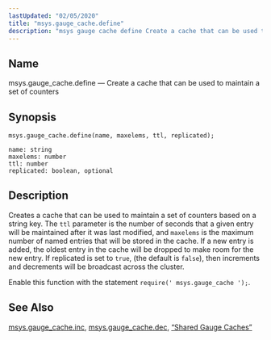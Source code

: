 ```yaml
---
lastUpdated: "02/05/2020"
title: "msys.gauge_cache.define"
description: "msys gauge cache define Create a cache that can be used to maintain a set of counters msys gauge cache define name maxelems ttl replicated Creates a cache that can be used to maintain a set of counters based on a string key The ttl parameter is the number of..."
---
```


<a name="lua.ref.msys.gauge_cache.define"></a> 
## Name

msys.gauge_cache.define — Create a cache that can be used to maintain a set of counters

<a name="idp18084672"></a> 
## Synopsis

`msys.gauge_cache.define(name, maxelems, ttl, replicated);`

```
name: string
maxelems: number
ttl: number
replicated: boolean, optional
```
<a name="idp18087744"></a> 
## Description

Creates a cache that can be used to maintain a set of counters based on a string key. The `ttl` parameter is the number of seconds that a given entry will be maintained after it was last modified, and `maxelems` is the maximum number of named entries that will be stored in the cache. If a new entry is added, the oldest entry in the cache will be dropped to make room for the new entry. If replicated is set to `true`, (the default is `false`), then increments and decrements will be broadcast across the cluster.

Enable this function with the statement `require(' msys.gauge_cache ');`.

<a name="idp18092736"></a> 
## See Also

[msys.gauge_cache.inc](/momentum/4/lua/ref-msys-gauge-cache-inc), [msys.gauge_cache.dec](/momentum/4/lua/ref-msys-gauge-cache-dec), [“Shared Gauge Caches”](/momentum/4/4-cluster-config-replication#cluster.replication.gauge_cache)